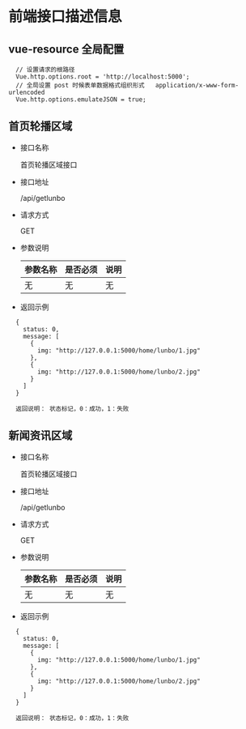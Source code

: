 # 前端接口描述信息

## vue-resource 全局配置

```
  // 设置请求的根路径
  Vue.http.options.root = 'http://localhost:5000';
  // 全局设置 post 时候表单数据格式组织形式   application/x-www-form-urlencoded
  Vue.http.options.emulateJSON = true;
```

## 首页轮播区域

- 接口名称

  首页轮播区域接口

- 接口地址

  /api/getlunbo

- 请求方式

  GET

- 参数说明

  | 参数名称 | 是否必须 | 说明 |
  | :------------- | :------------- | :------------- |
  | 无 | 无 | 无 |

- 返回示例

```
  {
    status: 0,
    message: [
      {
        img: "http://127.0.0.1:5000/home/lunbo/1.jpg"
      },
      {
        img: "http://127.0.0.1:5000/home/lunbo/2.jpg"
      }
    ]
  }

  返回说明： 状态标记，0：成功，1：失败
```

## 新闻资讯区域

- 接口名称

  首页轮播区域接口

- 接口地址

  /api/getlunbo

- 请求方式

  GET

- 参数说明

  | 参数名称 | 是否必须 | 说明 |
  | :------------- | :------------- | :------------- |
  | 无 | 无 | 无 |

- 返回示例

```
  {
    status: 0,
    message: [
      {
        img: "http://127.0.0.1:5000/home/lunbo/1.jpg"
      },
      {
        img: "http://127.0.0.1:5000/home/lunbo/2.jpg"
      }
    ]
  }

  返回说明： 状态标记，0：成功，1：失败
```

